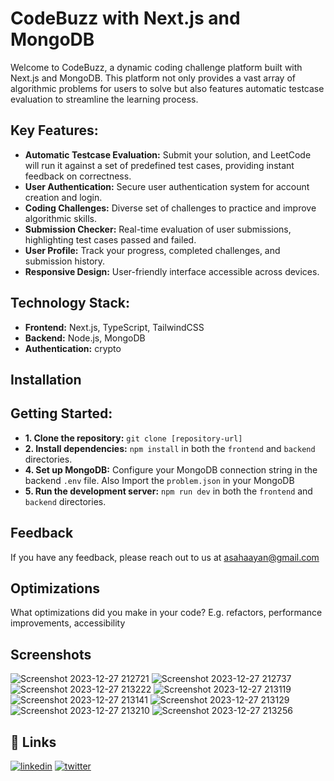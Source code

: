 
# CodeBuzz with Next.js and MongoDB

Welcome to CodeBuzz, a dynamic coding challenge platform built with Next.js and MongoDB. This platform not only provides a vast array of algorithmic problems for users to solve but also features automatic testcase evaluation to streamline the learning process.


## Key Features:


- **Automatic Testcase Evaluation:** Submit your solution, and LeetCode will run it against a set of predefined test cases, providing instant feedback on correctness.
- **User Authentication:** Secure user authentication system for account creation and login.
- **Coding Challenges:** Diverse set of challenges to practice and improve algorithmic skills.
- **Submission Checker:** Real-time evaluation of user submissions, highlighting test cases passed and failed.
- **User Profile:** Track your progress, completed challenges, and submission history.
- **Responsive Design:** User-friendly interface accessible across devices.


## Technology Stack:

- **Frontend:** Next.js, TypeScript, TailwindCSS
- **Backend:** Node.js, MongoDB
- **Authentication:** crypto 


## Installation

## Getting Started:

- **1. Clone the repository:** `git clone [repository-url]`
- **2. Install dependencies:** `npm install` in both the `frontend` and `backend` directories.
- **4. Set up MongoDB:** Configure your MongoDB connection string in the backend `.env` file. Also Import the `problem.json` in your MongoDB
- **5. Run the development server:** `npm run dev` in both the `frontend` and `backend` directories.
    
## Feedback

If you have any feedback, please reach out to us at asahaayan@gmail.com


## Optimizations

What optimizations did you make in your code? E.g. refactors, performance improvements, accessibility


## Screenshots

![Screenshot 2023-12-27 212721](https://github.com/MEARZIM/LeetCode-Clone/assets/89741434/6b2774ae-08cd-4994-90c1-44f8038fcdf6)
![Screenshot 2023-12-27 212737](https://github.com/MEARZIM/LeetCode-Clone/assets/89741434/738c0302-c8da-4676-9d46-d670c832c277)
![Screenshot 2023-12-27 213222](https://github.com/MEARZIM/LeetCode-Clone/assets/89741434/d001d4e3-457d-4706-8751-f577ae737582)
![Screenshot 2023-12-27 213119](https://github.com/MEARZIM/LeetCode-Clone/assets/89741434/6d84f212-4ac7-4ef6-b779-8e315b5d344c)
![Screenshot 2023-12-27 213141](https://github.com/MEARZIM/LeetCode-Clone/assets/89741434/4b3fd3dc-e699-4715-963d-3e0405b1c7e2)
![Screenshot 2023-12-27 213129](https://github.com/MEARZIM/LeetCode-Clone/assets/89741434/dd233ad8-3630-4861-8a12-94c53e42f485)
![Screenshot 2023-12-27 213210](https://github.com/MEARZIM/LeetCode-Clone/assets/89741434/193ae268-956a-41c4-9d1b-91be3ace83e6)
![Screenshot 2023-12-27 213256](https://github.com/MEARZIM/LeetCode-Clone/assets/89741434/267f0ad0-cd9a-40e2-88ce-4dd623a5eb2b)



## 🔗 Links
[![linkedin](https://img.shields.io/badge/linkedin-0A66C2?style=for-the-badge&logo=linkedin&logoColor=white)](https://www.linkedin.com/)
[![twitter](https://img.shields.io/badge/twitter-1DA1F2?style=for-the-badge&logo=twitter&logoColor=white)](https://twitter.com/)

